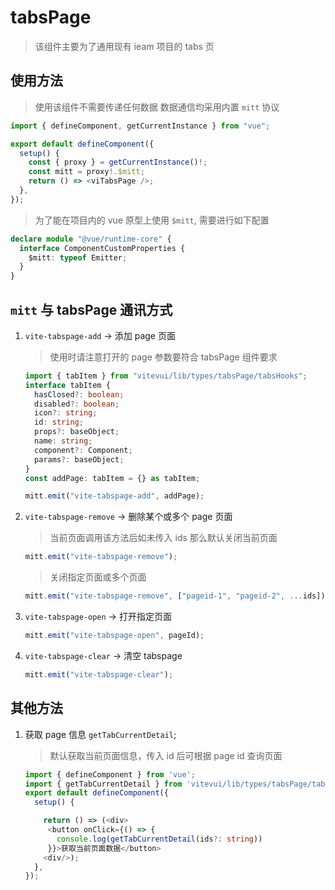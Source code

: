 <!--
 * @abstract: JianJie
 * @version: 0.0.1
 * @Author: bhabgs
 * @Date: 2021-04-08 13:25:10
 * @LastEditors: bhabgs
 * @LastEditTime: 2021-04-08 14:30:01
-->

# tabsPage

> 该组件主要为了通用现有 ieam 项目的 tabs 页

## 使用方法

> 使用该组件不需要传递任何数据 数据通信均采用内置 `mitt` 协议

```ts
import { defineComponent, getCurrentInstance } from "vue";

export default defineComponent({
  setup() {
    const { proxy } = getCurrentInstance()!;
    const mitt = proxy!.$mitt;
    return () => <viTabsPage />;
  },
});
```

> 为了能在项目内的 vue 原型上使用 `$mitt`, 需要进行如下配置

```ts
declare module "@vue/runtime-core" {
  interface ComponentCustomProperties {
    $mitt: typeof Emitter;
  }
}
```

## `mitt` 与 tabsPage 通讯方式

1. `vite-tabspage-add` -> 添加 page 页面

   > 使用时请注意打开的 page 参数要符合 tabsPage 组件要求

   ```ts
   import { tabItem } from "vitevui/lib/types/tabsPage/tabsHooks";
   interface tabItem {
     hasClosed?: boolean;
     disabled?: boolean;
     icon?: string;
     id: string;
     props?: baseObject;
     name: string;
     component?: Component;
     params?: baseObject;
   }
   const addPage: tabItem = {} as tabItem;

   mitt.emit("vite-tabspage-add", addPage);
   ```

2. `vite-tabspage-remove` -> 删除某个或多个 page 页面

   > 当前页面调用该方法后如未传入 ids 那么默认关闭当前页面

   ```ts
   mitt.emit("vite-tabspage-remove");
   ```

   > 关闭指定页面或多个页面

   ```ts
   mitt.emit("vite-tabspage-remove", ["pageid-1", "pageid-2", ...ids]);
   ```

3. `vite-tabspage-open` -> 打开指定页面

   ```ts
   mitt.emit("vite-tabspage-open", pageId);
   ```

4. `vite-tabspage-clear` -> 清空 tabspage

   ```ts
   mitt.emit("vite-tabspage-clear");
   ```

## 其他方法

1. 获取 page 信息 `getTabCurrentDetail`;

   > 默认获取当前页面信息，传入 id 后可根据 page id 查询页面

   ```ts
   import { defineComponent } from 'vue';
   import { getTabCurrentDetail } from 'vitevui/lib/types/tabsPage/tabsHooks';
   export default defineComponent({
     setup() {

       return () => (<div>
        <button onClick={() => {
          console.log(getTabCurrentDetail(ids?: string))
        }}>获取当前页面数据</button>
       <div/>);
     },
   });
   ```
